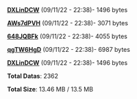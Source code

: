 [**DXLinDCW**](/data/DXLinDCW.txt) (09/11/22 - 22:38)- 1496 bytes

[**AWs7dPVH**](/data/AWs7dPVH.txt) (09/11/22 - 22:38)- 3071 bytes

[**648JQBFk**](/data/648JQBFk.txt) (09/11/22 - 22:38)- 4055 bytes

[**qgTW6HgD**](/data/qgTW6HgD.txt) (09/11/22 - 22:38)- 6987 bytes

[**DXLinDCW**](/data/DXLinDCW.txt) (09/11/22 - 22:38)- 1496 bytes

**Total Datas**: 2362

**Total Size**: 13.46 MB / 13.5 MB